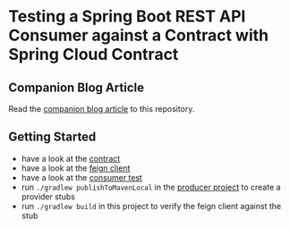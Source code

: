 # Testing a Spring Boot REST API Consumer against a Contract with Spring Cloud Contract

## Companion Blog Article
Read the [companion blog article](https://reflectoring.io/consumer-driven-contract-consumer-spring-cloud-contract/) to this repository.

## Getting Started

* have a look at the [contract](/src/test/resources/contracts)
* have a look at the [feign client](/src/main/java/io/reflectoring/UserClient.java)
* have a look at the [consumer test](/src/test/java/io/reflectoring/UserClientTest.java)
* run `./gradlew publishToMavenLocal` in the [producer project](../spring-cloud-contract-provider) 
  to create a provider stubs
* run `./gradlew build` in this project to verify the feign client against the stub 